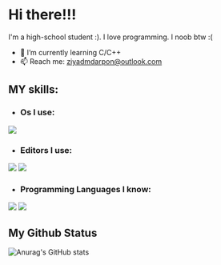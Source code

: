 # Hi there!!!
I'm a high-school student :). I love programming. I noob btw :(
- 🌱 I’m currently learning C/C++
- 📫 Reach me: ziyadmdarpon@outlook.com
## MY skills:
- ### Os I use:
 ![](https://img.shields.io/badge/OS-Windows-informational?style=for-the-badge&logo=windows&color=0078D6)
- ### Editors I use:
 ![](https://img.shields.io/badge/Editor-Visual%20Studio%20Code-informational?style=for-the-badge&logo=visual-studio-code&color=007ACC)
 ![](https://img.shields.io/badge/Editor-Vim-green)
- ### Programming Languages I know:
 ![](https://img.shields.io/badge/Programming%20Language-C-informational?style=for-the-badge&logo=c&color=A8B9CC)
 ![](https://img.shields.io/badge/Programming%20Language-C%2b%2b-informational?style=for-the-badge&logo=c%2b%2b&color=00599C)

## My Github Status
![Anurag's GitHub stats](https://github-readme-stats.vercel.app/api?username=ziyad-md&show_icons=true&theme=gruvbox)
